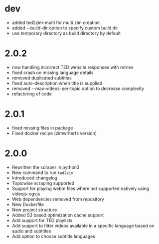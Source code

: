 # dev

- added ted2zim-multi for multi zim creation
- added --build-dir option to specify custom build dir
- use temporary directory as build directory by default

# 2.0.2

- now handling incorrect TED website responses with retries
- fixed crash on missing language details
- removed duplicated subtitles
- fixed auto-description when title is supplied
- removed --max-videos-per-topic option to decrease complexity
- refactoring of code

# 2.0.1

- fixed missing files in package
- Fixed docker recipe (zimwriterfs version)

# 2.0.0

- Rewritten the scraper in python3
- New command to run `ted2zim`
- Introduced changelog
- Topicwise scraping supported
- Support for playing webm files where not supported natively using videojs-ogvjs
- Web dependencies removed from repository
- New Dockerfile
- New project structure
- Added S3 based optimization cache support
- Add support for TED playlists
- Add support to filter videos available in a specific language based on audio and subtitles
- Add option to choose subtitle languages

